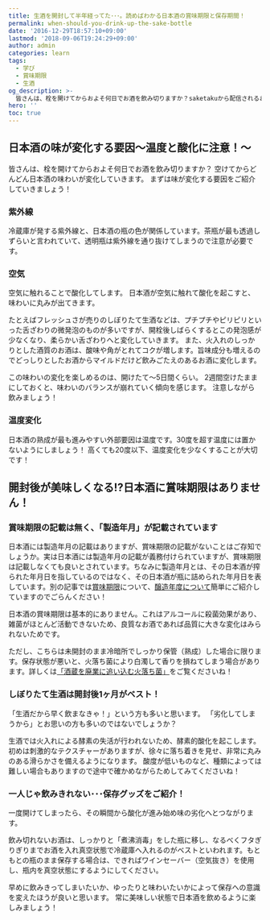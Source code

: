 ```yaml
---
title: 生酒を開封して半年経ってた･･･。読めばわかる日本酒の賞味期限と保存期間！
permalink: when-should-you-drink-up-the-sake-bottle
date: '2016-12-29T18:57:10+09:00'
lastmod: '2018-09-06T19:24:29+09:00'
author: admin
categories: learn
tags:
  - 学び
  - 賞味期限
  - 生酒
og_description: >-
  皆さんは、栓を開けてからおよそ何日でお酒を飲み切りますか？saketakuから配信されるお酒に関するニュースレターには、「開栓◯日後が一番美味しく感じられました」と記載されていることもありますよね。開栓後、味わいが変わるのはどうしてなのでしょうか？ポイントは2週間。超えるか否かで味わいのバランスに影響が現れます。その傾向も本記事で伝授。甘味・うま味・酸味・苦味・渋味・刺激のバランス感が崩れてしまうことがあります。そういったお酒は酸度が低い可能性もあります。お酒の味わいのバランスが崩れるときは、お酒に入っている成分に左右されるのですね。
hero: ''
toc: true
---
```

## 日本酒の味が変化する要因〜温度と酸化に注意！〜

皆さんは、栓を開けてからおよそ何日でお酒を飲み切りますか？
空けてからどんどん日本酒の味わいが変化していきます。
まずは味が変化する要因をご紹介していきましょう！

### 紫外線
冷蔵庫が発する紫外線と、日本酒の瓶の色が関係しています。茶瓶が最も透過しずらいと言われていて、透明瓶は紫外線を通り抜けてしまうので注意が必要です。

### 空気
空気に触れることで酸化してします。
日本酒が空気に触れて酸化を起こすと、味わいに丸みが出てきます。

たとえばフレッシュさが売りのしぼりたて生酒などは、プチプチやピリピリといった舌ざわりの微発泡のものが多いですが、開栓後しばらくするとこの発泡感が少なくなり、柔らかい舌ざわりへと変化していきます。
また、火入れのしっかりとした酒質のお酒は、酸味や角がとれてコクが増します。旨味成分も増えるのでどっしりとしたお酒からマイルドだけど飲みごたえのあるお酒に変化します。

この味わいの変化を楽しめるのは、開けたて〜5日間くらい。
2週間空けたままにしておくと、味わいのバランスが崩れていく傾向を感じます。
注意しながら飲みましょう！

### 温度変化
日本酒の熟成が最も進みやすい外部要因は温度です。30度を超す温度には置かないようにしましょう！
高くても20度以下、温度変化を少なくすることが大切です！

## 開封後が美味しくなる!?日本酒に賞味期限はありません！

### 賞味期限の記載は無く、「製造年月」が記載されています
日本酒には製造年月の記載はありますが、賞味期限の記載がないことはご存知でしょうか。実は日本酒には製造年月の記載が義務付けられていますが、賞味期限は記載しなくても良いとされています。ちなみに製造年月とは、その日本酒が搾られた年月日を指しているのではなく、その日本酒が瓶に詰められた年月日を表しています。別の記事では[賞味期限](https://lab.saketaku.com/p/-nihonshu-study-date/)について、[醸造年度について](https://lab.saketaku.com/p/what-is-by/)簡単にご紹介していますのでごらんください！

日本酒の賞味期限は基本的にありません。これはアルコールに殺菌効果があり、雑菌がほとんど活動できないため、良質なお酒であれば品質に大きな変化はみられないためです。

ただし、こちらは未開封のまま冷暗所でしっかり保管（熟成）した場合に限ります。保存状態が悪いと、火落ち菌により白濁して香りを損ねてしまう場合があります。詳しくは[「酒蔵を廃業に追い込む火落ち菌」](https://lab.saketaku.com/p/bacteria-spoilage-of-sake/)をご覧くださいね！

### しぼりたて生酒は開封後1ヶ月がベスト！

「生酒だから早く飲まなきゃ！」という方も多いと思います。
「劣化してしまうから」とお思いの方も多いのではないでしょうか？

生酒では火入れによる酵素の失活が行われないため、酵素的酸化を起こします。
初めは刺激的なテクスチャーがありますが、徐々に落ち着きを見せ、非常に丸みのある滑らかさを備えるようになります。
酸度が低いものなど、種類によっては難しい場合もありますので途中で確かめながらためしてみてくださいね！

### 一人じゃ飲みきれない･･･保存グッズをご紹介！
一度開けてしまったら、その瞬間から酸化が進み始め味の劣化へとつながります。

飲み切れないお酒は、しっかりと「煮沸消毒」をした瓶に移し、なるべくフタぎりぎりまでお酒を入れ真空状態で冷蔵庫へ入れるのがベストといわれます。もともとの瓶のまま保存する場合は、できればワインセーバー（空気抜き）を使用し、瓶内を真空状態にするようにしてください。

早めに飲みきってしまいたいか、ゆったりと味わいたいかによって保存への意識を変えたほうが良いと思います。
常に美味しい状態で日本酒を飲めるように楽しみましょう！
